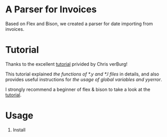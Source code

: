 # A Parser for Invoices
 Based on Flex and Bison, we created a parser for date importing from invoices.
# Tutorial
Thanks to the excellent [tutorial](https://aquamentus.com/flex_bison.html) privided by Chris verBurg!

This tutorial explained _the functions of \*.y and \*.l files_ in details, and also provides useful instructions for _the usage of global variables and yyerror_.

I strongly recommend a beginner of flex & bison to take a look at the [tutorial](https://aquamentus.com/flex_bison.html).

# Usage
1. Install 
